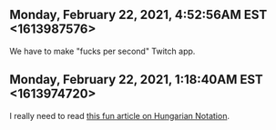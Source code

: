## Monday, February 22, 2021, 4:52:56AM EST <1613987576>

We have to make "fucks per second" Twitch app.

## Monday, February 22, 2021, 1:18:40AM EST <1613974720>

I really need to read [this fun article on Hungarian
Notation](https://www.joelonsoftware.com/2005/05/11/making-wrong-code-look-wrong/).

